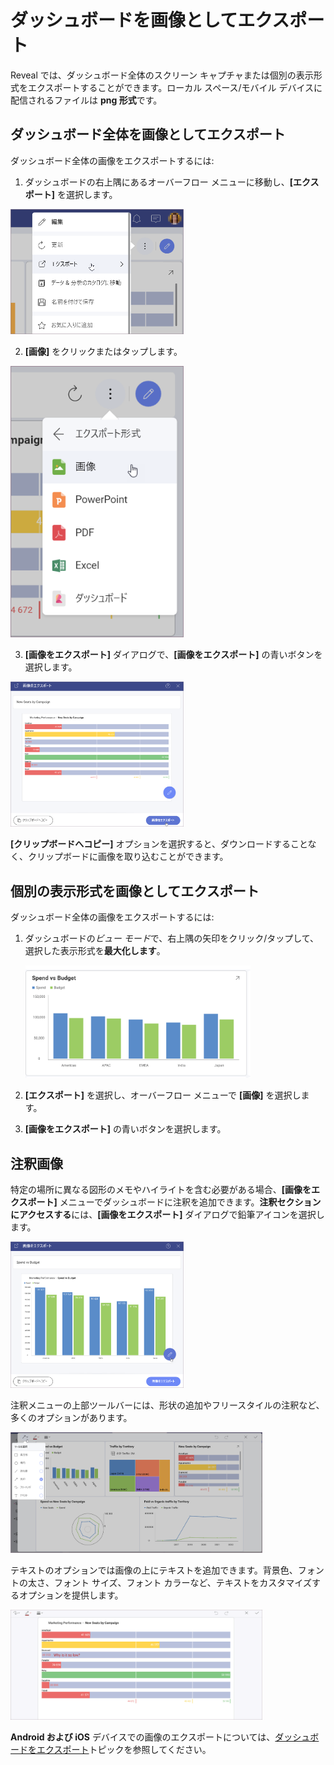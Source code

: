 # ダッシュボードを画像としてエクスポート

Reveal では、ダッシュボード全体のスクリーン キャプチャまたは個別の表示形式をエクスポートすることができます。ローカル スペース/モバイル デバイスに配信されるファイルは **png 形式**です。

## ダッシュボード全体を画像としてエクスポート

ダッシュボード全体の画像をエクスポートするには:

1.  ダッシュボードの右上隅にあるオーバーフロー メニューに移動し、**[エクスポート]** を選択します。

  <img src="images/export-option-overflow-menu.png" alt="Export option in the list of options in the overflow menu" class="responsive-img" width="55%"/>

2. **[画像]** をクリックまたはタップします。

  <img src="images/image-export-format.png" alt="Image option in the list of formats" class="responsive-img" width="55%"/>

3.  **[画像をエクスポート]** ダイアログで、**[画像をエクスポート]** の青いボタンを選択します。

 <img src="images/export-image-dialog.png" alt="Export image button in the export image dialog" class="responsive-img" width="55%"/>

**[クリップボードへコピー]** オプションを選択すると、ダウンロードすることなく、クリップボードに画像を取り込むことができます。

## 個別の表示形式を画像としてエクスポート

ダッシュボード全体の画像をエクスポートするには:

1.  ダッシュボードの*ビュー モード*で、右上隅の矢印をクリック/タップして、選択した表示形式を**最大化します**。

    <img src="images/export-visualization.png" alt="Using the arrow from the upper-right corner to open a visualization" class="responsive-img" width="75%"/>

2.  **[エクスポート]** を選択し、オーバーフロー メニューで **[画像]** を選択します。

3.  **[画像をエクスポート]** の青いボタンを選択します。

<a name='annotating'></a>
## 注釈画像

特定の場所に異なる図形のメモやハイライトを含む必要がある場合、**[画像をエクスポート]** メニューでダッシュボードに注釈を追加できます。**注釈セクションにアクセスする**には、**[画像をエクスポート]** ダイアログで鉛筆アイコンを選択します。

<img src="images/export-images-annotation.png" alt="Accessing Image Annotation Menu" class="responsive-img" width="55%"/>

注釈メニューの上部ツールバーには、形状の追加やフリースタイルの注釈など、多くのオプションがあります。

<img src="images/export-image-toolbar.png" alt=" Toolbar with different shapes options" class="responsive-img" width="80%"/>

テキストのオプションでは画像の上にテキストを追加できます。背景色、フォントの太さ、フォント サイズ、フォント カラーなど、テキストをカスタマイズするオプションを提供します。

<img src="images/text-option-in-export-image.png" alt="Adding text in image annotation" class="responsive-img" width="80%"/>

**Android および iOS** デバイスでの画像のエクスポートについては、[ダッシュボードをエクスポート](how-to-export-a-dashboard.html#mobile-devices)トピックを参照してください。

